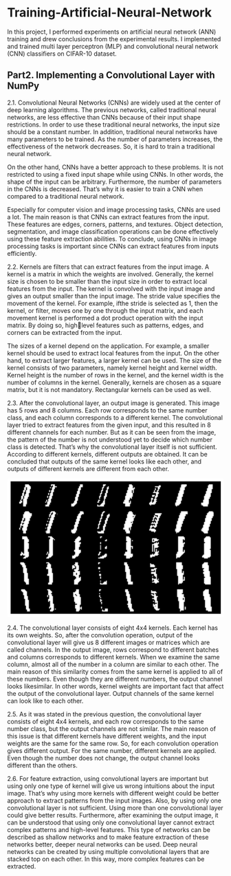 # Training-Artificial-Neural-Network
In this project, I performed experiments on artificial neural network (ANN) training and drew conclusions from the experimental results. I implemented and trained multi layer perceptron (MLP) and convolutional neural network (CNN) classifiers on CIFAR-10 dataset.

## Part2. Implementing a Convolutional Layer with NumPy

2.1. Convolutional Neural Networks (CNNs) are widely used at the center of deep learning algorithms. 
The previous networks, called traditional neural networks, are less effective than CNNs because of their 
input shape restrictions. In order to use these traditional neural networks, the input size should be a 
constant number. In addition, traditional neural networks have many parameters to be trained. As the 
number of parameters increases, the effectiveness of the network decreases. So, it is hard to train a 
traditional neural network.

On the other hand, CNNs have a better approach to these problems. It is not restricted to using
a fixed input shape while using CNNs. In other words, the shape of the input can be arbitrary. 
Furthermore, the number of parameters in the CNNs is decreased. That’s why it is easier to train a CNN 
when compared to a traditional neural network. 

Especially for computer vision and image processing tasks, CNNs are used a lot. The main 
reason is that CNNs can extract features from the input. These features are edges, corners, patterns, 
and textures. Object detection, segmentation, and image classification operations can be done 
effectively using these feature extraction abilities. To conclude, using CNNs in image processing tasks is
important since CNNs can extract features from inputs efficiently.

2.2. Kernels are filters that can extract features from the input image. A kernel is a matrix in which the 
weights are involved. Generally, the kernel size is chosen to be smaller than the input size in order to 
extract local features from the input. The kernel is convolved with the input image and gives an output 
smaller than the input image. The stride value specifies the movement of the kernel. For example, ifthe stride is selected as 1, then the kernel, or filter, moves one by one through the input matrix, and 
each movement kernel is performed a dot product operation with the input matrix. By doing so, highlevel features such as patterns, edges, and corners can be extracted from the input. 

The sizes of a kernel depend on the application. For example, a smaller kernel should be used 
to extract local features from the input. On the other hand, to extract larger features, a larger kernel 
can be used. The size of the kernel consists of two parameters, namely kernel height and kernel width. 
Kernel height is the number of rows in the kernel, and the kernel width is the number of columns in 
the kernel. Generally, kernels are chosen as a square matrix, but it is not mandatory. Rectangular 
kernels can be used as well.

2.3. After the convolutional layer, an output image is generated. This image has 5 rows and 8 columns. 
Each row corresponds to the same number class, and each column corresponds to a different kernel. 
The convolutional layer tried to extract features from the given input, and this resulted in 8 different 
channels for each number. But as it can be seen from the image, the pattern of the number is not 
understood yet to decide which number class is detected. That’s why the convolutional layer itself is 
not sufficient. According to different kernels, different outputs are obtained. It can be concluded that 
outputs of the same kernel looks like each other, and outputs of different kernels are different from 
each other.

<img src="./Results-Part2/hw1-part2-img.png">

2.4. The convolutional layer consists of eight 4x4 kernels. Each kernel has its own weights. So, after the 
convolution operation, output of the convolutional layer will give us 8 different images or matrices 
which are called channels. In the output image, rows correspond to different batches and columns 
corresponds to different kernels. When we examine the same column, almost all of the number in a 
column are similar to each other. The main reason of this similarity comes from the same kernel is 
applied to all of these numbers. Even though they are different numbers, the output channel looks likesimilar. In other words, kernel weights are important fact that affect the output of the convolutional layer. Output channels of the same kernel can look like to each other.

2.5. As it was stated in the previous question, the convolutional layer consists of eight 4x4 kernels, and 
each row corresponds to the same number class, but the output channels are not similar. The main 
reason of this issue is that different kernels have different weights, and the input weights are the same 
for the same row. So, for each convolution operation gives different output. For the same number, 
different kernels are applied. Even though the number does not change, the output channel looks 
different than the others. 

2.6. For feature extraction, using convolutional layers are important but using only one type of kernel 
will give us wrong intuitions about the input image. That’s why using more kernels with different weight 
could be better approach to extract patterns from the input images. Also, by using only one 
convolutional layer is not sufficient. Using more than one convolutional layer could give better results. 
Furthermore, after examining the output image, it can be understood that using only one convolutional 
layer cannot extract complex patterns and high-level features. This type of networks can be described 
as shallow networks and to make feature extraction of these networks better, deeper neural networks 
can be used. Deep neural networks can be created by using multiple convolutional layers that are 
stacked top on each other. In this way, more complex features can be extracted.


